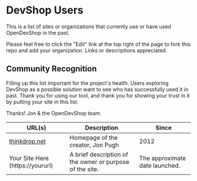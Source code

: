 # DevShop Users

This is a list of sites or organizations that currently use or have used OpenDevShop in the past.

Please feel free to click the "Edit" link at the top right of the page to fork this repo and add your organization. Links or descriptions appreciated.

## Community Recognition

Filling up this list important for the project's health. Users exploring DevShop as a possible solution want to see
who has successfully used it in past. Thank you for using our tool, and thank you for showing your trust in it by
putting your site in this list.

Thanks!
Jon & the OpenDevShop team.

| URL(s)         | Description |  Since   |
| -------------- | ----------- | -------- |
| [thinkdrop.net](https://thinkdrop.net)  | Homepage of the creator, Jon Pugh | 2012
| Your Site Here (https://yoururl)  |  A brief description of the owner or purpose of the site.      | The approximate date launched.  |
